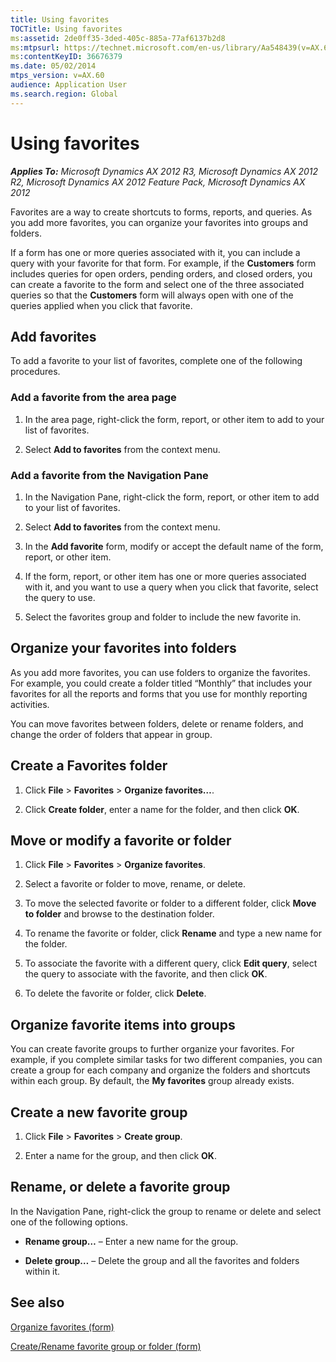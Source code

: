 ```yaml
---
title: Using favorites
TOCTitle: Using favorites
ms:assetid: 2de0ff35-3ded-405c-885a-77af6137b2d8
ms:mtpsurl: https://technet.microsoft.com/en-us/library/Aa548439(v=AX.60)
ms:contentKeyID: 36676379
ms.date: 05/02/2014
mtps_version: v=AX.60
audience: Application User
ms.search.region: Global
---
```


# Using favorites 


_**Applies To:** Microsoft Dynamics AX 2012 R3, Microsoft Dynamics AX 2012 R2, Microsoft Dynamics AX 2012 Feature Pack, Microsoft Dynamics AX 2012_

Favorites are a way to create shortcuts to forms, reports, and queries. As you add more favorites, you can organize your favorites into groups and folders.

If a form has one or more queries associated with it, you can include a query with your favorite for that form. For example, if the **Customers** form includes queries for open orders, pending orders, and closed orders, you can create a favorite to the form and select one of the three associated queries so that the **Customers** form will always open with one of the queries applied when you click that favorite.

## Add favorites

To add a favorite to your list of favorites, complete one of the following procedures.

### Add a favorite from the area page

1.  In the area page, right-click the form, report, or other item to add to your list of favorites.

2.  Select **Add to favorites** from the context menu.

### Add a favorite from the Navigation Pane

1.  In the Navigation Pane, right-click the form, report, or other item to add to your list of favorites.

2.  Select **Add to favorites** from the context menu.

3.  In the **Add favorite** form, modify or accept the default name of the form, report, or other item.

4.  If the form, report, or other item has one or more queries associated with it, and you want to use a query when you click that favorite, select the query to use.

5.  Select the favorites group and folder to include the new favorite in.

## Organize your favorites into folders

As you add more favorites, you can use folders to organize the favorites. For example, you could create a folder titled “Monthly” that includes your favorites for all the reports and forms that you use for monthly reporting activities.

You can move favorites between folders, delete or rename folders, and change the order of folders that appear in group.

## Create a Favorites folder

1.  Click **File** \> **Favorites** \> **Organize favorites…**.

2.  Click **Create folder**, enter a name for the folder, and then click **OK**.

## Move or modify a favorite or folder

1.  Click **File** \> **Favorites** \> **Organize favorites**.

2.  Select a favorite or folder to move, rename, or delete.

3.  To move the selected favorite or folder to a different folder, click **Move to folder** and browse to the destination folder.

4.  To rename the favorite or folder, click **Rename** and type a new name for the folder.

5.  To associate the favorite with a different query, click **Edit query**, select the query to associate with the favorite, and then click **OK**.

6.  To delete the favorite or folder, click **Delete**.

## Organize favorite items into groups

You can create favorite groups to further organize your favorites. For example, if you complete similar tasks for two different companies, you can create a group for each company and organize the folders and shortcuts within each group. By default, the **My favorites** group already exists.

## Create a new favorite group

1.  Click **File** \> **Favorites** \> **Create group**.

2.  Enter a name for the group, and then click **OK**.

## Rename, or delete a favorite group

In the Navigation Pane, right-click the group to rename or delete and select one of the following options.

  - **Rename group…** – Enter a new name for the group.

  - **Delete group…** – Delete the group and all the favorites and folders within it.

## See also

[Organize favorites (form)](https://technet.microsoft.com/en-us/library/bb220769\(v=ax.60\))

[Create/Rename favorite group or folder (form)](https://technet.microsoft.com/en-us/library/aa575852\(v=ax.60\))

  


